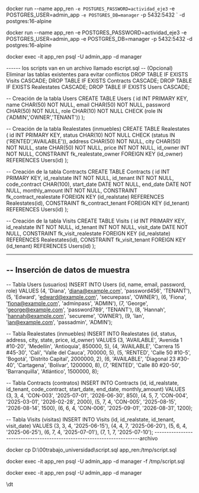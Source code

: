 
docker run --name app_ren `
  -e POSTGRES_PASSWORD=actividad_eje3 `
  -e POSTGRES_USER=admin_app `
  -e POSTGRES_DB=manager `
  -p 5432:5432 `
  -d postgres:16-alpine





docker run --name app_ren  -e POSTGRES_PASSWORD=actividad_eje3 -e POSTGRES_USER=admin_app -e POSTGRES_DB=manager -p 5432:5432 -d postgres:16-alpine

docker exec -it app_ren  psql -U admin_app -d manager

------ los scripts van en un archivo llamado escript.sql
-- (Opcional) Eliminar las tablas existentes para evitar conflictos
DROP TABLE IF EXISTS Visits CASCADE;
DROP TABLE IF EXISTS Contracts CASCADE;
DROP TABLE IF EXISTS Realestates CASCADE;
DROP TABLE IF EXISTS Users CASCADE;

-- Creación de la tabla Users
CREATE TABLE Users (
    id INT PRIMARY KEY,
    name CHAR(50) NOT NULL,
    email CHAR(50) NOT NULL,
    password CHAR(50) NOT NULL,
    role CHAR(10) NOT NULL CHECK (role IN ('ADMIN','OWNER','TENANT'))
);

-- Creación de la tabla Realestates (inmuebles)
CREATE TABLE Realestates (
    id INT PRIMARY KEY,
    status CHAR(10) NOT NULL CHECK (status IN ('RENTED','AVAILABLE')),
    address CHAR(50) NOT NULL,
    city CHAR(50) NOT NULL,
    state CHAR(50) NOT NULL,
    price INT NOT NULL,
    id_owner INT NOT NULL,
    CONSTRAINT fk_realestate_owner FOREIGN KEY (id_owner) REFERENCES Users(id)
);

-- Creación de la tabla Contracts
CREATE TABLE Contracts (
    id INT PRIMARY KEY,
    id_realstate INT NOT NULL,
    id_tenant INT NOT NULL,
    code_contract CHAR(100),
    start_date DATE NOT NULL,
    end_date DATE NOT NULL,
    monthly_amount INT NOT NULL,
    CONSTRAINT fk_contract_realestate FOREIGN KEY (id_realstate) REFERENCES Realestates(id),
    CONSTRAINT fk_contract_tenant FOREIGN KEY (id_tenant) REFERENCES Users(id)
);

-- Creación de la tabla Visits
CREATE TABLE Visits (
    id INT PRIMARY KEY,
    id_realstate INT NOT NULL,
    id_tenant INT NOT NULL,
    visit_date DATE NOT NULL,
    CONSTRAINT fk_visit_realestate FOREIGN KEY (id_realstate) REFERENCES Realestates(id),
    CONSTRAINT fk_visit_tenant FOREIGN KEY (id_tenant) REFERENCES Users(id)
);

-----------------------------------------------------------
-- Inserción de datos de muestra
-----------------------------------------------------------

-- Tabla Users (usuarios)
INSERT INTO Users (id, name, email, password, role) VALUES
(4, 'Diana', 'diana@example.com', 'password456', 'TENANT'),
(5, 'Edward', 'edward@example.com', 'securepass', 'OWNER'),
(6, 'Fiona', 'fiona@example.com', 'adminpass', 'ADMIN'),
(7, 'George', 'george@example.com', 'password789', 'TENANT'),
(8, 'Hannah', 'hannah@example.com', 'secureme', 'OWNER'),
(9, 'Ian', 'ian@example.com', 'passadmin', 'ADMIN');

-- Tabla Realestates (inmuebles)
INSERT INTO Realestates (id, status, address, city, state, price, id_owner) VALUES
(3, 'AVAILABLE', 'Avenida 1 #10-20', 'Medellín', 'Antioquia', 850000, 5),
(4, 'AVAILABLE', 'Carrera 15 #45-30', 'Cali', 'Valle del Cauca', 700000, 5),
(5, 'RENTED', 'Calle 50 #10-5', 'Bogotá', 'Distrito Capital', 2000000, 2),
(6, 'AVAILABLE', 'Diagonal 23 #30-40', 'Cartagena', 'Bolívar', 1200000, 8),
(7, 'RENTED', 'Calle 80 #20-50', 'Barranquilla', 'Atlántico', 1500000, 8);

-- Tabla Contracts (contratos)
INSERT INTO Contracts (id, id_realstate, id_tenant, code_contract, start_date, end_date, monthly_amount) VALUES
(3, 3, 4, 'CON-003', '2025-07-01', '2026-06-30', 850),
(4, 5, 7, 'CON-004', '2025-03-01', '2026-02-28', 2000),
(5, 7, 4, 'CON-005', '2025-08-15', '2026-08-14', 1500),
(6, 6, 4, 'CON-006', '2025-09-01', '2026-08-31', 1200);

-- Tabla Visits (visitas)
INSERT INTO Visits (id, id_realstate, id_tenant, visit_date) VALUES
(3, 3, 4, '2025-06-15'),
(4, 4, 7, '2025-06-20'),
(5, 6, 4, '2025-06-25'),
(6, 7, 4, '2025-07-01'),
(7, 1, 7, '2025-07-10');
------------------------------------------------------------------------archivo


docker cp D:\00trabajo_universidad\script.sql app_ren:/tmp/script.sql

docker exec -it app_ren psql -U admin_app -d manager -f /tmp/script.sql


docker exec -it app_ren  psql -U admin_app -d manager

\dt
